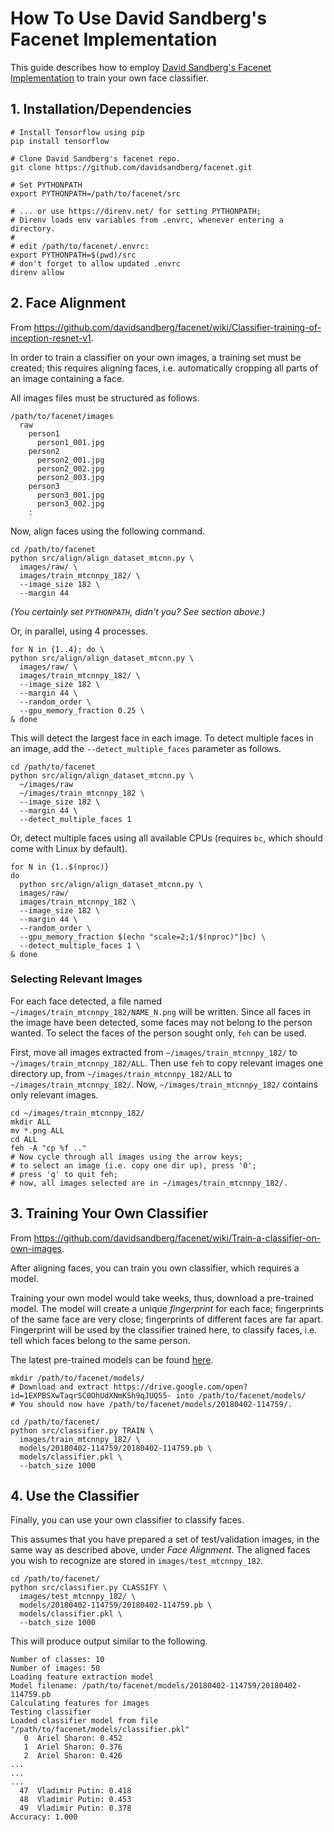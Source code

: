# How To Use David Sandberg's Facenet Implementation

This guide describes how to employ [David Sandberg's Facenet Implementation](https://github.com/davidsandberg/facenet/) to train your own face classifier.

## 1. Installation/Dependencies

```shell
# Install Tensorflow using pip
pip install tensorflow

# Clone David Sandberg's facenet repo.
git clone https://github.com/davidsandberg/facenet.git

# Set PYTHONPATH
export PYTHONPATH=/path/to/facenet/src

# ... or use https://direnv.net/ for setting PYTHONPATH;
# Direnv loads env variables from .envrc, whenever entering a directory.
#
# edit /path/to/facenet/.envrc:
export PYTHONPATH=$(pwd)/src
# don't forget to allow updated .envrc
direnv allow
```

## 2. Face Alignment

From https://github.com/davidsandberg/facenet/wiki/Classifier-training-of-inception-resnet-v1.

In order to train a classifier on your own images, a training set must be created;
this requires aligning faces, i.e. automatically cropping all parts of an image containing a face.

All images files must be structured as follows.

```
/path/to/facenet/images
  raw
    person1
      person1_001.jpg
    person2
      person2_001.jpg
      person2_002.jpg
      person2_003.jpg
    person3
      person3_001.jpg
      person3_002.jpg
    :
```

Now, align faces using the following command.

```shell
cd /path/to/facenet
python src/align/align_dataset_mtcnn.py \
  images/raw/ \
  images/train_mtcnnpy_182/ \
  --image_size 182 \
  --margin 44
```

_(You certainly set `PYTHONPATH`, didn't you? See section above.)_

Or, in parallel, using 4 processes.

```shell
for N in {1..4}; do \
python src/align/align_dataset_mtcnn.py \
  images/raw/ \
  images/train_mtcnnpy_182/ \
  --image_size 182 \
  --margin 44 \
  --random_order \
  --gpu_memory_fraction 0.25 \
& done
```

This will detect the largest face in each image. To detect multiple faces in an image, add the `--detect_multiple_faces` parameter as follows.

```shell
cd /path/to/facenet
python src/align/align_dataset_mtcnn.py \
  ~/images/raw
  ~/images/train_mtcnnpy_182 \
  --image_size 182 \
  --margin 44 \
  --detect_multiple_faces 1
```

Or, detect multiple faces using all available CPUs (requires `bc`, which should come with Linux by default).

```shell
for N in {1..$(nproc)}
do 
  python src/align/align_dataset_mtcnn.py \
  images/raw/ 
  images/train_mtcnnpy_182 \
  --image_size 182 \
  --margin 44 \
  --random_order \
  --gpu_memory_fraction $(echo "scale=2;1/$(nproc)"|bc) \
  --detect_multiple_faces 1 \
& done
```

### Selecting Relevant Images

For each face detected, a file named `~/images/train_mtcnnpy_182/NAME_N.png` will be written. Since all faces in the image have been detected, some faces may not belong to the person wanted. To select the faces of the person sought only, `feh` can be used.

First, move all images extracted from `~/images/train_mtcnnpy_182/` to `~/images/train_mtcnnpy_182/ALL`. Then use `feh` to copy relevant images one directory up, from `~/images/train_mtcnnpy_182/ALL` to `~/images/train_mtcnnpy_182/`. Now, `~/images/train_mtcnnpy_182/` contains only relevant images.

```shell
cd ~/images/train_mtcnnpy_182/
mkdir ALL
mv *.png ALL
cd ALL
feh -A "cp %f .."
# Now cycle through all images using the arrow keys;
# to select an image (i.e. copy one dir up), press '0';
# press 'q' to quit feh;
# now, all images selected are in ~/images/train_mtcnnpy_182/.
```

## 3. Training Your Own Classifier

From https://github.com/davidsandberg/facenet/wiki/Train-a-classifier-on-own-images.

After aligning faces, you can train you own classifier, which requires a model.

Training your own model would take weeks, thus, download a pre-trained model.
The model will create a unique *fingerprint* for each face;
fingerprints of the same face are very close; fingerprints of different faces are far apart.
Fingerprint will be used by the classifier trained here, to classify faces, i.e. tell which faces belong to the same person.

The latest pre-trained models can be found [here](https://github.com/davidsandberg/facenet#pre-trained-models).

```shell
mkdir /path/to/facenet/models/
# Download and extract https://drive.google.com/open?id=1EXPBSXwTaqrSC0OhUdXNmKSh9qJUQ55- into /path/to/facenet/models/
# You should now have /path/to/facenet/models/20180402-114759/.
```

```shell
cd /path/to/facenet/
python src/classifier.py TRAIN \
  images/train_mtcnnpy_182/ \
  models/20180402-114759/20180402-114759.pb \
  models/classifier.pkl \
  --batch_size 1000
```

## 4. Use the Classifier

Finally, you can use your own classifier to classify faces.

This assumes that you have prepared a set of test/validation images,
in the same way as described above, under *Face Alignment*.
The aligned faces you wish to recognize are stored in `images/test_mtcnnpy_182`.

```shell
cd /path/to/facenet/
python src/classifier.py CLASSIFY \
  images/test_mtcnnpy_182/ \
  models/20180402-114759/20180402-114759.pb \
  models/classifier.pkl \
  --batch_size 1000
```

This will produce output similar to the following.

```
Number of classes: 10
Number of images: 50
Loading feature extraction model
Model filename: /path/to/facenet/models/20180402-114759/20180402-114759.pb
Calculating features for images
Testing classifier
Loaded classifier model from file "/path/to/facenet/models/classifier.pkl"
   0  Ariel Sharon: 0.452
   1  Ariel Sharon: 0.376
   2  Ariel Sharon: 0.426
...
...
...
  47  Vladimir Putin: 0.418
  48  Vladimir Putin: 0.453
  49  Vladimir Putin: 0.378
Accuracy: 1.000
```
